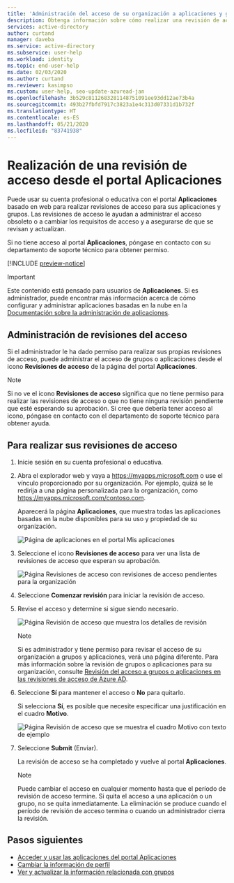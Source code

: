 ```yaml
---
title: 'Administración del acceso de su organización a aplicaciones y grupos: Azure AD'
description: Obtenga información sobre cómo realizar una revisión de acceso para administrar el acceso de seguridad para las aplicaciones y grupos de su organización desde el portal Aplicaciones.
services: active-directory
author: curtand
manager: daveba
ms.service: active-directory
ms.subservice: user-help
ms.workload: identity
ms.topic: end-user-help
ms.date: 02/03/2020
ms.author: curtand
ms.reviewer: kasimpso
ms.custom: user-help, seo-update-azuread-jan
ms.openlocfilehash: 3b529c8112683281148751091ee93dd12ae73b4a
ms.sourcegitcommit: 493b27fbfd7917c3823a1e4c313d07331d1b732f
ms.translationtype: HT
ms.contentlocale: es-ES
ms.lasthandoff: 05/21/2020
ms.locfileid: "83741938"
---
```

# <a name="perform-an-access-review-from-the-my-apps-portal"></a>Realización de una revisión de acceso desde el portal Aplicaciones

Puede usar su cuenta profesional o educativa con el portal **Aplicaciones** basado en web para realizar revisiones de acceso para sus aplicaciones y grupos. Las revisiones de acceso le ayudan a administrar el acceso obsoleto o a cambiar los requisitos de acceso y a asegurarse de que se revisan y actualizan.

Si no tiene acceso al portal **Aplicaciones**, póngase en contacto con su departamento de soporte técnico para obtener permiso.

[!INCLUDE [preview-notice](../../../includes/active-directory-end-user-my-apps-portal.md)]

>[!Important]
>Este contenido está pensado para usuarios de **Aplicaciones**. Si es administrador, puede encontrar más información acerca de cómo configurar y administrar aplicaciones basadas en la nube en la [Documentación sobre la administración de aplicaciones](https://docs.microsoft.com/azure/active-directory/manage-apps).

## <a name="manage-access-reviews"></a>Administración de revisiones del acceso

Si el administrador le ha dado permiso para realizar sus propias revisiones de acceso, puede administrar el acceso de grupos o aplicaciones desde el icono **Revisiones de acceso** de la página del portal **Aplicaciones**.

>[!Note]
>Si no ve el icono **Revisiones de acceso** significa que no tiene permiso para realizar las revisiones de acceso o que no tiene ninguna revisión pendiente que esté esperando su aprobación. Si cree que debería tener acceso al icono, póngase en contacto con el departamento de soporte técnico para obtener ayuda.

## <a name="to-perform-your-access-reviews"></a>Para realizar sus revisiones de acceso

1. Inicie sesión en su cuenta profesional o educativa.

2. Abra el explorador web y vaya a https://myapps.microsoft.com o use el vínculo proporcionado por su organización. Por ejemplo, quizá se le redirija a una página personalizada para la organización, como https://myapps.microsoft.com/contoso.com.

    Aparecerá la página **Aplicaciones**, que muestra todas las aplicaciones basadas en la nube disponibles para su uso y propiedad de su organización.

    ![Página de aplicaciones en el portal Mis aplicaciones](media/my-apps-portal/my-apps-portal-apps-page-access-review-tile.png)

3. Seleccione el icono **Revisiones de acceso** para ver una lista de revisiones de acceso que esperan su aprobación.

    ![Página Revisiones de acceso con revisiones de acceso pendientes para la organización](media/my-apps-portal/my-apps-portal-access-reviews-page.png)

4. Seleccione **Comenzar revisión** para iniciar la revisión de acceso.

5. Revise el acceso y determine si sigue siendo necesario.

    ![Página Revisión de acceso que muestra los detalles de revisión](media/my-apps-portal/my-apps-portal-perform-access-reviews-page.png)

    >[!Note]
    >Si es administrador y tiene permiso para revisar el acceso de su organización a grupos y aplicaciones, verá una página diferente. Para más información sobre la revisión de grupos o aplicaciones para su organización, consulte [Revisión del acceso a grupos o aplicaciones en las revisiones de acceso de Azure AD](https://docs.microsoft.com/azure/active-directory/governance/perform-access-review).

6. Seleccione **Sí** para mantener el acceso o **No** para quitarlo.

    Si selecciona **Sí**, es posible que necesite especificar una justificación en el cuadro **Motivo**.

    ![Página Revisión de acceso que se muestra el cuadro Motivo con texto de ejemplo](media/my-apps-portal/my-apps-portal-perform-access-reviews-reason-box.png)

7. Seleccione **Submit** (Enviar).

    La revisión de acceso se ha completado y vuelve al portal **Aplicaciones**.

    >[!Note]
    >Puede cambiar el acceso en cualquier momento hasta que el período de revisión de acceso termine. Si quita el acceso a una aplicación o un grupo, no se quita inmediatamente. La eliminación se produce cuando el período de revisión de acceso termina o cuando un administrador cierra la revisión.

## <a name="next-steps"></a>Pasos siguientes

- [Acceder y usar las aplicaciones del portal Aplicaciones](my-apps-portal-end-user-access.md)
- [Cambiar la información de perfil](my-apps-portal-end-user-update-profile.md)
- [Ver y actualizar la información relacionada con grupos](my-apps-portal-end-user-groups.md)
